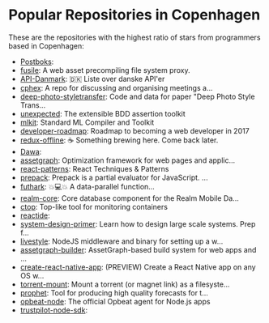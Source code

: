 # Popular Repositories in Copenhagen

These are the repositories with the highest ratio of stars from programmers based in Copenhagen:

- [Postboks](https://github.com/olegam/Postboks): 
- [fusile](https://github.com/Munter/fusile): A web asset precompiling file system proxy.
- [API-Danmark](https://github.com/mauran/API-Danmark): 🇩🇰 Liste over danske API'er 
- [cphex](https://github.com/cphex/cphex): A repo for discussing and organising meetings a...
- [deep-photo-styletransfer](https://github.com/luanfujun/deep-photo-styletransfer): Code and data for paper "Deep Photo Style Trans...
- [unexpected](https://github.com/unexpectedjs/unexpected): The extensible BDD assertion toolkit
- [mlkit](https://github.com/melsman/mlkit): Standard ML Compiler and Toolkit
- [developer-roadmap](https://github.com/kamranahmedse/developer-roadmap): Roadmap to becoming a web developer in 2017
- [redux-offline](https://github.com/jevakallio/redux-offline): :coffee: Something brewing here. Come back later.
- [Dawa](https://github.com/DanmarksAdresser/Dawa): 
- [assetgraph](https://github.com/assetgraph/assetgraph): Optimization framework for web pages and applic...
- [react-patterns](https://github.com/vasanthk/react-patterns): React Techniques & Patterns 
- [prepack](https://github.com/facebook/prepack): Prepack is a partial evaluator for JavaScript. ...
- [futhark](https://github.com/HIPERFIT/futhark): :boom::computer::boom: A data-parallel function...
- [realm-core](https://github.com/realm/realm-core): Core database component for the Realm Mobile Da...
- [ctop](https://github.com/bcicen/ctop): Top-like tool for monitoring containers
- [reactide](https://github.com/reactide/reactide): 
- [system-design-primer](https://github.com/donnemartin/system-design-primer): Learn how to design large scale systems. Prep f...
- [livestyle](https://github.com/One-com/livestyle): NodeJS middleware and binary for setting up a w...
- [assetgraph-builder](https://github.com/assetgraph/assetgraph-builder): AssetGraph-based build system for web apps and ...
- [create-react-native-app](https://github.com/react-community/create-react-native-app): (PREVIEW) Create a React Native app on any OS w...
- [torrent-mount](https://github.com/mafintosh/torrent-mount): Mount a torrent (or magnet link) as a filesyste...
- [prophet](https://github.com/facebookincubator/prophet): Tool for producing high quality forecasts for t...
- [opbeat-node](https://github.com/opbeat/opbeat-node): The official Opbeat agent for Node.js apps
- [trustpilot-node-sdk](https://github.com/trustpilot/trustpilot-node-sdk): 
